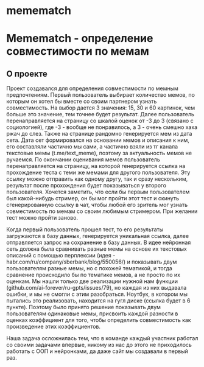 # memematch

# Memematch - определение совместимости по мемам
## О проекте 
Проект создавался для определения совместимости по мемным предпочтениям. Первый пользователь выбирает количество мемов, по которым он хотел бы вместе со своим партнером узнать совместимость. На выбор дается 3 значения: 15, 30 и 60 картинок, чем больше это значение, тем точнее будет результат. Далее пользователь перенаправляется на страницу со шкалой оценок от -3 до 3 (связано с социологией), где -3 - вообще не понравилось, а 3 - очень смешно хаха ржач до слез. Также на странице рандомно генерируется мем из дата сета. Дата сет формировался на основании мемов и описания к ним, его составляли частично мы сами, а частично взяли из тг канала текстовые мемы (t.me/text_meme), поэтому за актуальность мемов не ручаемся. По окончании оценивания мемов пользователь перенаправляется на страницу, на которой генерируется ссылка на прохождение теста с теми же мемами для другого пользователя. Эту ссылку можно отправить как одному другу, так и сразу нескольким, результат после прохождения будет показываться у второго пользователя. Хочется заметить, что если бы первым пользователем был какой-нибудь стример, он бы мог пройти этот тест и скинуть сгенерированную ссылку в чат, чтобы любой его зритель мог узнать совместимость по мемам со своим любимым стримером. При желании тест можно пройти заново.

Когда первый пользователь прошел тест, то его результаты загружаются в базу данных, генерируется уникальная ссылка, далее отправляется запрос на сохранение в базу данных. В идее нейронная сеть должна была сравнивать разные мемы на основе их текстовых описаний с помощью перплексии (идея - habr.com/ru/company/sberbank/blog/550056/) и показывать двум пользователям разные мемы, но с похожей тематикой, и тогда сравнение происходило бы по тематике мемов, а не просто по их оценкам. Мы нашли только две реализации нужной нам функции (github.com/ai-forever/ru-gpts/issues/79), но каждая из них выдавала ошибки, и мы не смогли с этим разобраться. Ноутбук, в котором мы пытались это реализовать, находится на гугл диске (ссылка будет в 6 пункте). Поэтому было принято решение показывать двум пользователям одинаковые мемы, присвоить каждой разности в оценках коэффициент для того, чтобы определить совместимость как произведение этих коэффициентов. 

Наша задача осложнилась тем, что в команде каждый участник работал со своими задачами впервые, никому из нас до этого не приходилось работать с ООП и нейронками, да даже сайт мы создавали в первый раз.
